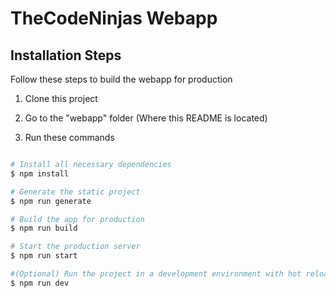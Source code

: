 # TheCodeNinjas Webapp

## Installation Steps

Follow these steps to build the webapp for production

1. Clone this project

2. Go to the "webapp" folder (Where this README is located)

3. Run these commands

```bash

# Install all necessary dependencies
$ npm install

# Generate the static project
$ npm run generate

# Build the app for production
$ npm run build

# Start the production server
$ npm run start

#(Optional) Run the project in a development environment with hot reload
$ npm run dev
```
